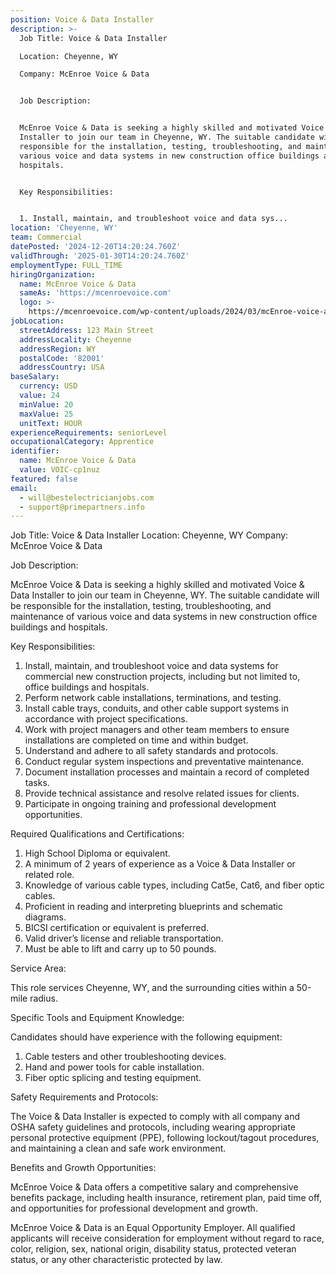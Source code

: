 ```yaml
---
position: Voice & Data Installer
description: >-
  Job Title: Voice & Data Installer

  Location: Cheyenne, WY

  Company: McEnroe Voice & Data


  Job Description:


  McEnroe Voice & Data is seeking a highly skilled and motivated Voice & Data
  Installer to join our team in Cheyenne, WY. The suitable candidate will be
  responsible for the installation, testing, troubleshooting, and maintenance of
  various voice and data systems in new construction office buildings and
  hospitals.


  Key Responsibilities:


  1. Install, maintain, and troubleshoot voice and data sys...
location: 'Cheyenne, WY'
team: Commercial
datePosted: '2024-12-20T14:20:24.760Z'
validThrough: '2025-01-30T14:20:24.760Z'
employmentType: FULL_TIME
hiringOrganization:
  name: McEnroe Voice & Data
  sameAs: 'https://mcenroevoice.com'
  logo: >-
    https://mcenroevoice.com/wp-content/uploads/2024/03/mcEnroe-voice-and-data-logo.png
jobLocation:
  streetAddress: 123 Main Street
  addressLocality: Cheyenne
  addressRegion: WY
  postalCode: '82001'
  addressCountry: USA
baseSalary:
  currency: USD
  value: 24
  minValue: 20
  maxValue: 25
  unitText: HOUR
experienceRequirements: seniorLevel
occupationalCategory: Apprentice
identifier:
  name: McEnroe Voice & Data
  value: VOIC-cp1nuz
featured: false
email:
  - will@bestelectricianjobs.com
  - support@primepartners.info
---
```




Job Title: Voice & Data Installer
Location: Cheyenne, WY
Company: McEnroe Voice & Data

Job Description:

McEnroe Voice & Data is seeking a highly skilled and motivated Voice & Data Installer to join our team in Cheyenne, WY. The suitable candidate will be responsible for the installation, testing, troubleshooting, and maintenance of various voice and data systems in new construction office buildings and hospitals.

Key Responsibilities:

1. Install, maintain, and troubleshoot voice and data systems for commercial new construction projects, including but not limited to, office buildings and hospitals.
2. Perform network cable installations, terminations, and testing.
3. Install cable trays, conduits, and other cable support systems in accordance with project specifications.
4. Work with project managers and other team members to ensure installations are completed on time and within budget.
5. Understand and adhere to all safety standards and protocols.
6. Conduct regular system inspections and preventative maintenance.
7. Document installation processes and maintain a record of completed tasks.
8. Provide technical assistance and resolve related issues for clients.
9. Participate in ongoing training and professional development opportunities.

Required Qualifications and Certifications:

1. High School Diploma or equivalent.
2. A minimum of 2 years of experience as a Voice & Data Installer or related role.
3. Knowledge of various cable types, including Cat5e, Cat6, and fiber optic cables.
4. Proficient in reading and interpreting blueprints and schematic diagrams.
5. BICSI certification or equivalent is preferred.
6. Valid driver’s license and reliable transportation.
7. Must be able to lift and carry up to 50 pounds.

Service Area:

This role services Cheyenne, WY, and the surrounding cities within a 50-mile radius.

Specific Tools and Equipment Knowledge:

Candidates should have experience with the following equipment:
1. Cable testers and other troubleshooting devices.
2. Hand and power tools for cable installation.
3. Fiber optic splicing and testing equipment.

Safety Requirements and Protocols:

The Voice & Data Installer is expected to comply with all company and OSHA safety guidelines and protocols, including wearing appropriate personal protective equipment (PPE), following lockout/tagout procedures, and maintaining a clean and safe work environment.

Benefits and Growth Opportunities:

McEnroe Voice & Data offers a competitive salary and comprehensive benefits package, including health insurance, retirement plan, paid time off, and opportunities for professional development and growth.

McEnroe Voice & Data is an Equal Opportunity Employer. All qualified applicants will receive consideration for employment without regard to race, color, religion, sex, national origin, disability status, protected veteran status, or any other characteristic protected by law.
